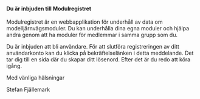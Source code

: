 ﻿#### Du är inbjuden till Modulregistret

Modulregistret är en webbapplikation för underhåll av data om modelljärnvägsmoduler.
Du kan underhålla dina egna moduler och hjälpa andra genom att ha moduler för medlemmar i samma grupp som du.

Du är inbjuden att bli användare.
För att slutföra registreringen av ditt användarkonto kan du klicka på bekräftelselänken i detta meddelande.
Det tar dig till en sida där du skapar ditt lösenord.
Efter det är du redo att köra igång.

Med vänliga hälsningar

Stefan Fjällemark